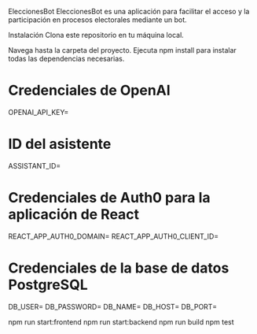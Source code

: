 EleccionesBot
EleccionesBot es una aplicación para facilitar el acceso y la participación en procesos electorales mediante un bot.

Instalación
Clona este repositorio en tu máquina local.

Navega hasta la carpeta del proyecto.
Ejecuta npm install para instalar todas las dependencias necesarias.

# Credenciales de OpenAI
OPENAI_API_KEY=
# ID del asistente
ASSISTANT_ID=
# Credenciales de Auth0 para la aplicación de React
REACT_APP_AUTH0_DOMAIN=
REACT_APP_AUTH0_CLIENT_ID=
# Credenciales de la base de datos PostgreSQL
DB_USER=
DB_PASSWORD=
DB_NAME=
DB_HOST=
DB_PORT=

npm run start:frontend
npm run start:backend
npm run build
npm test

